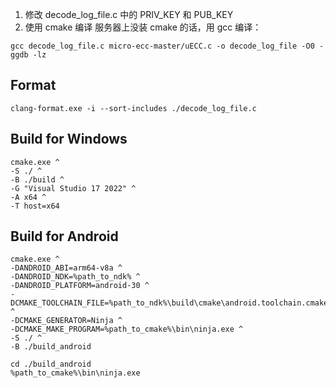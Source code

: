 1. 修改 decode_log_file.c 中的 PRIV_KEY 和 PUB_KEY
2. 使用 cmake 编译
服务器上没装 cmake 的话，用 gcc 编译：

```
gcc decode_log_file.c micro-ecc-master/uECC.c -o decode_log_file -O0 -ggdb -lz
```

## Format
```
clang-format.exe -i --sort-includes ./decode_log_file.c
```

## Build for Windows
```
cmake.exe ^
-S ./ ^
-B ./build ^
-G "Visual Studio 17 2022" ^
-A x64 ^
-T host=x64
```

## Build for Android
```
cmake.exe ^
-DANDROID_ABI=arm64-v8a ^
-DANDROID_NDK=%path_to_ndk% ^
-DANDROID_PLATFORM=android-30 ^
-DCMAKE_TOOLCHAIN_FILE=%path_to_ndk%\build\cmake\android.toolchain.cmake ^
-DCMAKE_GENERATOR=Ninja ^
-DCMAKE_MAKE_PROGRAM=%path_to_cmake%\bin\ninja.exe ^
-S ./ ^
-B ./build_android
```
```
cd ./build_android
%path_to_cmake%\bin\ninja.exe
```
